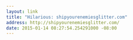 ```yaml
---
layout: link
title: "Hilarious: shipyourenemiesglitter.com"
address: http://shipyourenemiesglitter.com/
date: 2015-01-14 08:27:54.254291000 -08:00
---
```


